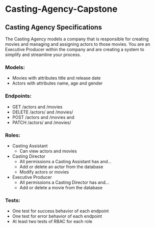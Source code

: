 # Casting-Agency-Capstone

## Casting Agency Specifications
The Casting Agency models a company that is responsible for creating movies and managing and assigning actors to those movies. You are an Executive Producer within the company and are creating a system to simplify and streamline your process.

### Models:
- Movies with attributes title and release date
- Actors with attributes name, age and gender

### Endpoints:
- GET /actors and /movies
- DELETE /actors/ and /movies/
- POST /actors and /movies and
- PATCH /actors/ and /movies/

### Roles:
- Casting Assistant
	- Can view actors and movies
- Casting Director
	- All permissions a Casting Assistant has and…
	- Add or delete an actor from the database
	- Modify actors or movies
- Executive Producer
	- All permissions a Casting Director has and…
	- Add or delete a movie from the database

### Tests:
- One test for success behavior of each endpoint
- One test for error behavior of each endpoint
- At least two tests of RBAC for each role
